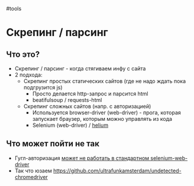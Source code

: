 #tools  

# Скрепинг / парсинг

## Что это?

- Скрепинг / парсинг - когда стягиваем инфу с сайта
- 2 подхода: 
	- Скрепинг простых статических сайтов (где не надо ждать пока подгрузится js)
		- Просто делается http-запрос и парсится html
		- beatifulsoup / requests-html 
	- Скрепинг сложных сайтов (напр. с авторизацией) 
		- Используется browser-driver (web-driver) - прога, которая запускает браузер, которым можно управлять из кода
		- Selenium (web-driver) / [helium](helium.md)

## Что может пойти не так

- Гугл-авторизация [может не работать в стандартном selenium-web-driver](https://stackoverflow.com/questions/59515561/this-browser-or-app-may-not-be-secure-error-while-attempting-to-login-in-to-gm)
- Так что юзаем https://github.com/ultrafunkamsterdam/undetected-chromedriver

